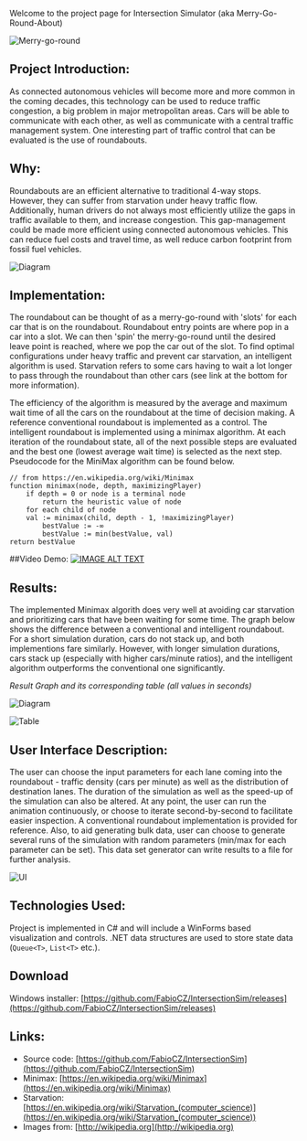 Welcome to the project page for Intersection Simulator (aka Merry-Go-Round-About)

![Merry-go-round](http://fabiocz.github.io/images/merryGo.jpg)


## Project Introduction:

As connected autonomous vehicles will become more and more common in the coming decades, this technology can be used to reduce traffic congestion, a big problem in major metropolitan areas.  Cars will be able to communicate with each other, as well as communicate with a central traffic management system. One interesting part of traffic control that can be evaluated is the use of roundabouts.

## Why:
Roundabouts are an efficient alternative to traditional 4-way stops. However, they can suffer from starvation under heavy traffic flow. Additionally, human drivers do not always most efficiently utilize the gaps in traffic available to them, and increase congestion. This gap-management could be made more efficient using connected autonomous vehicles. This can reduce fuel costs and travel time, as well reduce carbon footprint from fossil fuel vehicles.


![Diagram](http://fabiocz.github.io/images/roundaboutdiagram.PNG)

## Implementation:
The roundabout can be thought of as a merry-go-round with 'slots' for each car that is on the roundabout. Roundabout entry points are where pop in a car into a slot. We can then 'spin' the merry-go-round until the desired leave point is reached, where we pop the car out of the slot. To find optimal configurations under heavy traffic and prevent car starvation, an intelligent algorithm is used. Starvation refers to some cars having to wait a lot longer to pass through the roundabout than other cars (see link at the bottom for more information).

The efficiency of the algorithm is measured by the average and maximum wait time of all the cars on the roundabout at the time of decision making. A reference conventional roundabout is implemented as a control. The intelligent roundabout is implemented using a minimax algorithm. At each iteration of the roundabout state, all of the next possible steps are evaluated and the best one (lowest average wait time) is selected as the next step. Pseudocode for the MiniMax algorithm can be found below.



    // from https://en.wikipedia.org/wiki/Minimax
    function minimax(node, depth, maximizingPlayer)
        if depth = 0 or node is a terminal node
            return the heuristic value of node
        for each child of node
        val := minimax(child, depth - 1, !maximizingPlayer)
            bestValue := -∞
            bestValue := min(bestValue, val)
    return bestValue


##Video Demo:
[![IMAGE ALT TEXT](http://img.youtube.com/vi/uild35AoGqg/0.jpg)](http://www.youtube.com/watch?v=uild35AoGqg "Video Title")


## Results:
The implemented Minimax algorith does very well at avoiding car starvation and prioritizing cars that have been waiting for some time. The graph below shows the difference between a conventional and intelligent roundabout. For a short simulation duration, cars do not stack up, and both implementions fare similarly. However, with longer simulation durations, cars stack up (especially with higher cars/minute ratios), and the intelligent algorithm outperforms the conventional one significantly.

*Result Graph  and its corresponding table (all values in seconds)*

![Diagram](http://fabiocz.github.io/images/graph.png)

![Table](http://fabiocz.github.io/images/table.png)


## User Interface Description:
The user can choose the input parameters for each lane coming into the roundabout - traffic density (cars per minute) as well as the distribution of destination lanes. The duration of the simulation as well as the speed-up of the simulation can also be altered. At any point, the user can run the animation continuously, or choose to iterate second-by-second to facilitate easier inspection. A conventional roundabout implementation is provided for reference. Also, to aid generating bulk data, user can choose to generate several runs of the simulation with random parameters (min/max for each parameter can be set). This data set generator can write results to a file for further analysis.

![UI](http://fabiocz.github.io/images/ui.PNG)


## Technologies Used:
Project is implemented in C# and will include a WinForms based visualization and controls. .NET data structures are used to store state data (`Queue<T>`, `List<T>` etc.).

## Download

Windows installer:
[https://github.com/FabioCZ/IntersectionSim/releases](https://github.com/FabioCZ/IntersectionSim/releases)

## Links:
* Source code: [https://github.com/FabioCZ/IntersectionSim](https://github.com/FabioCZ/IntersectionSim)
* Minimax: [https://en.wikipedia.org/wiki/Minimax](https://en.wikipedia.org/wiki/Minimax)
* Starvation: [https://en.wikipedia.org/wiki/Starvation_(computer_science)](https://en.wikipedia.org/wiki/Starvation_(computer_science))
* Images from: [http://wikipedia.org](http://wikipedia.org)
